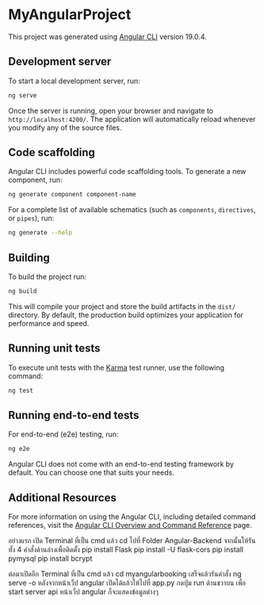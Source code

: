 # MyAngularProject

This project was generated using [Angular CLI](https://github.com/angular/angular-cli) version 19.0.4.

## Development server

To start a local development server, run:

```bash
ng serve
```

Once the server is running, open your browser and navigate to `http://localhost:4200/`. The application will automatically reload whenever you modify any of the source files.

## Code scaffolding

Angular CLI includes powerful code scaffolding tools. To generate a new component, run:

```bash
ng generate component component-name
```

For a complete list of available schematics (such as `components`, `directives`, or `pipes`), run:

```bash
ng generate --help
```

## Building

To build the project run:

```bash
ng build
```

This will compile your project and store the build artifacts in the `dist/` directory. By default, the production build optimizes your application for performance and speed.

## Running unit tests

To execute unit tests with the [Karma](https://karma-runner.github.io) test runner, use the following command:

```bash
ng test
```

## Running end-to-end tests

For end-to-end (e2e) testing, run:

```bash
ng e2e
```

Angular CLI does not come with an end-to-end testing framework by default. You can choose one that suits your needs.

## Additional Resources

For more information on using the Angular CLI, including detailed command references, visit the [Angular CLI Overview and Command Reference](https://angular.dev/tools/cli) page.


อย่างแรก เปิด Terminal ที่เป็น cmd แล้ว cd ไปที่ Folder Angular-Backend จากนั้นให้รันทั้ง 4 คำสั่งด้านล่างเพื่อติดตั้ง
pip install Flask
pip install -U flask-cors
pip install pymysql
pip install bcrypt

ต่อมาเปิดอีก Terminal ที่เป็น cmd แล้ว cd myangularbooking เสร็จแล้วรันคำสั่ง ng serve -o
หลังจากหน้าเว็ป angular เปิดได้แล้วให้ไปที่ app.py กดปุ่ม run ด้านขวาบน เพื่อ start server api หน้าเว็ป angular ก็จะแสดงข้อมูลต่างๆ
